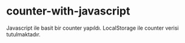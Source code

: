 # counter-with-javascript

Javascript ile basit bir counter yapıldı. LocalStorage ile counter verisi tutulmaktadır.
